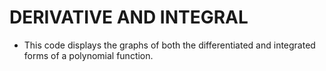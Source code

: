 # DERIVATIVE AND INTEGRAL
- This code displays the graphs of both the differentiated and integrated forms of a polynomial function.
